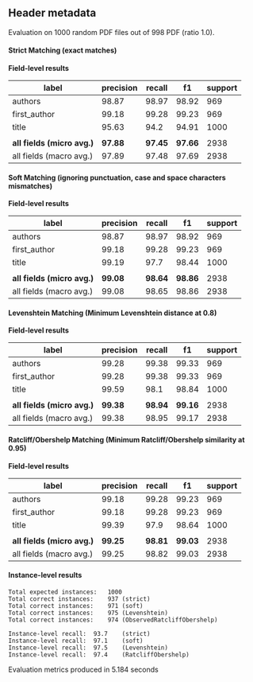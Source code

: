 ## Header metadata

Evaluation on 1000 random PDF files out of 998 PDF (ratio 1.0).

#### Strict Matching (exact matches)

**Field-level results**

| label                       | precision | recall    | f1        | support |
|-----------------------------|-----------|-----------|-----------|---------|
| authors                     | 98.87     | 98.97     | 98.92     | 969     |
| first_author                | 99.18     | 99.28     | 99.23     | 969     |
| title                       | 95.63     | 94.2      | 94.91     | 1000    |
|                             |           |           |           |         |
| **all fields (micro avg.)** | **97.88** | **97.45** | **97.66** | 2938    |
| all fields (macro avg.)     | 97.89     | 97.48     | 97.69     | 2938    |

#### Soft Matching (ignoring punctuation, case and space characters mismatches)

**Field-level results**

| label                       | precision | recall    | f1        | support |
|-----------------------------|-----------|-----------|-----------|---------|
| authors                     | 98.87     | 98.97     | 98.92     | 969     |
| first_author                | 99.18     | 99.28     | 99.23     | 969     |
| title                       | 99.19     | 97.7      | 98.44     | 1000    |
|                             |           |           |           |         |
| **all fields (micro avg.)** | **99.08** | **98.64** | **98.86** | 2938    |
| all fields (macro avg.)     | 99.08     | 98.65     | 98.86     | 2938    |

#### Levenshtein Matching (Minimum Levenshtein distance at 0.8)

**Field-level results**

| label                       | precision | recall    | f1        | support |
|-----------------------------|-----------|-----------|-----------|---------|
| authors                     | 99.28     | 99.38     | 99.33     | 969     |
| first_author                | 99.28     | 99.38     | 99.33     | 969     |
| title                       | 99.59     | 98.1      | 98.84     | 1000    |
|                             |           |           |           |         |
| **all fields (micro avg.)** | **99.38** | **98.94** | **99.16** | 2938    |
| all fields (macro avg.)     | 99.38     | 98.95     | 99.17     | 2938    |

#### Ratcliff/Obershelp Matching (Minimum Ratcliff/Obershelp similarity at 0.95)

**Field-level results**

| label                       | precision | recall    | f1        | support |
|-----------------------------|-----------|-----------|-----------|---------|
| authors                     | 99.18     | 99.28     | 99.23     | 969     |
| first_author                | 99.18     | 99.28     | 99.23     | 969     |
| title                       | 99.39     | 97.9      | 98.64     | 1000    |
|                             |           |           |           |         |
| **all fields (micro avg.)** | **99.25** | **98.81** | **99.03** | 2938    |
| all fields (macro avg.)     | 99.25     | 98.82     | 99.03     | 2938    |

#### Instance-level results

```
Total expected instances: 	1000
Total correct instances: 	937 (strict) 
Total correct instances: 	971 (soft) 
Total correct instances: 	975 (Levenshtein) 
Total correct instances: 	974 (ObservedRatcliffObershelp) 

Instance-level recall:	93.7	(strict) 
Instance-level recall:	97.1	(soft) 
Instance-level recall:	97.5	(Levenshtein) 
Instance-level recall:	97.4	(RatcliffObershelp) 
```

Evaluation metrics produced in 5.184 seconds
